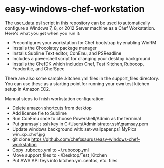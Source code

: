 # easy-windows-chef-workstation

The user\_data.ps1 script in this repository can be used to automatically configure a Windows 7, 8, or 2012 Server machine as a Chef Workstation.  Here's what you get when you run it:

* Preconfigures your workstation for Chef bootstrap by enabling WinRM
* Installs the Chocolatey package manager
* Installs Sublime Text editor, ConEmu, and PSReadline
* Includes a powershell script for changing your desktop background
* Installs the ChefDK which includes Chef, Test Kitchen, Rubocop, Foodcritic, and ChefSpec

There are also some sample .kitchen.yml files in the support\_files directory.  You can use these as a starting point for running your own test kitchen setup in Amazon EC2.

Manual steps to finish workstation configuration:

* Delete amazon shortcuts from desktop
* Add license file to Sublime
* Run ConEmu once to choose Powershell/Admin as the terminal
* Put gramsay's ssh key in C:\Users\Administrator\.ssh\gramsay.pem
* Update windows background with: set-wallpaper.ps1 MyPics win\_xp\_chef.jpg
* git clone https://github.com/chefosaurus/easy-windows-chef-workstation
* Copy .rubocop.yml to ~/.rubocop.yml
* Move support\_files to ~/Desktop/Test\_Kitchen
* Put AWS API keys into kitchen.yml.centos, etc. files
